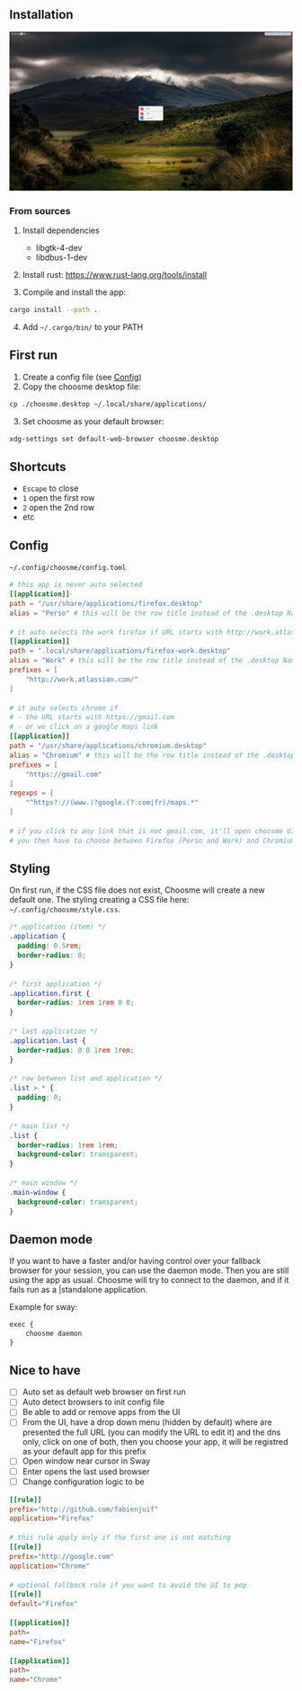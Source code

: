 ## Installation

<p align="center">
    <img alt="screenshot" width=800 src="./doc/screenshot.jpg" />
</p>

### From sources

1. Install dependencies

   - libgtk-4-dev
   - libdbus-1-dev

2. Install rust: https://www.rust-lang.org/tools/install
3. Compile and install the app:

```sh
cargo install --path .
```

4. Add `~/.cargo/bin/` to your PATH

## First run

1. Create a config file (see [Config](#config))
2. Copy the choosme desktop file:

```sh
cp ./choosme.desktop ~/.local/share/applications/
```

3. Set choosme as your default browser:

```sh
xdg-settings set default-web-browser choosme.desktop
```

## Shortcuts

- `Escape` to close
- `1` open the first row
- `2` open the 2nd row
- etc

## Config

`~/.config/choosme/config.toml`

```toml
# this app is never auto selected
[[application]]
path = "/usr/share/applications/firefox.desktop"
alias = "Perso" # this will be the row title instead of the .desktop Name

# it auto selects the work firefox if URL starts with http://work.atlassian.com/
[[application]]
path = ".local/share/applications/firefox-work.desktop"
alias = "Work" # this will be the row title instead of the .desktop Name
prefixes = [
    "http://work.atlassian.com/"
]

# it auto selects chrome if
# - the URL starts with https://gmail.com
# - or we click on a google maps link
[[application]]
path = "/usr/share/applications/chromium.desktop"
alias = "Chromium" # this will be the row title instead of the .desktop Name
prefixes = [
    "https://gmail.com"
]
regexps = [
    "^https?://(www.)?google.(?:com|fr)/maps.*"
]

# if you click to any link that is not gmail.com, it'll open choosme UI.
# you then have to choose between Firefox (Perso and Work) and Chromium to open this link.
```

## Styling

On first run, if the CSS file does not exist, Choosme will create a new default one.
The styling creating a CSS file here: `~/.config/choosme/style.css`.

```css
/* application (item) */
.application {
  padding: 0.5rem;
  border-radius: 0;
}

/* first application */
.application.first {
  border-radius: 1rem 1rem 0 0;
}

/* last application */
.application.last {
  border-radius: 0 0 1rem 1rem;
}

/* row between list and application */
.list > * {
  padding: 0;
}

/* main list */
.list {
  border-radius: 1rem 1rem;
  background-color: transparent;
}

/* main window */
.main-window {
  background-color: transparent;
}
```

## Daemon mode

If you want to have a faster and/or having control over your fallback browser for your session, you can use the daemon mode.
Then you are still using the app as usual. Choosme will try to connect to the daemon, and if it fails run as a |standalone application.

Example for sway:

```
exec {
    choosme daemon
}
```

## Nice to have

- [ ] Auto set as default web browser on first run
- [ ] Auto detect browsers to init config file
- [ ] Be able to add or remove apps from the UI
- [ ] From the UI, have a drop down menu (hidden by default) where are presented the full URL (you can modify the URL to edit it) and the dns only, click on one of both, then you choose your app, it will be registred as your default app for this prefix
- [ ] Open window near cursor in Sway
- [ ] Enter opens the last used browser
- [ ] Change configuration logic to be

```toml
[[rule]]
prefix="http://github.com/fabienjuif"
application="Firefox"

# this rule apply only if the first one is not matching
[[rule]]
prefix="http://google.com"
application="Chrome"

# optional fallback rule if you want to avoid the UI to pop
[[rule]]
default="Firefox"

[[application]]
path=
name="Firefox"

[[application]]
path=
name="Chrome"
```
